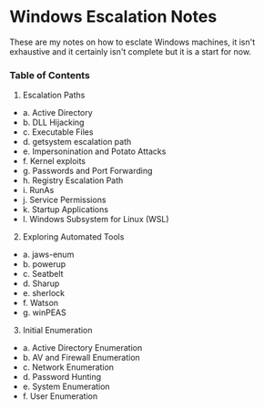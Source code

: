 # Windows Escalation Notes

These are my notes on how to esclate Windows machines, it isn't exhaustive and it certainly isn't complete but it is a start for now.

### Table of Contents
1. Escalation Paths
- a. Active Directory
- b. DLL Hijacking
- c. Executable Files
- d. getsystem escalation path
- e. Impersonination and Potato Attacks
- f. Kernel exploits
- g. Passwords and Port Forwarding
- h. Registry Escalation Path
- i. RunAs
- j. Service Permissions
- k. Startup Applications
- l. Windows Subsystem for Linux (WSL)
2. Exploring Automated Tools
- a. jaws-enum
- b. powerup
- c. Seatbelt
- d. Sharup
- e. sherlock
- f. Watson
- g. winPEAS
3. Initial Enumeration
- a. Active Directory Enumeration
- b. AV and Firewall Enumeration
- c. Network Enumeration
- d. Password Hunting
- e. System Enumeration
- f. User Enumeration
